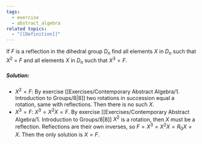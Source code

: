 ```yaml
---
tags:
  - exercise
  - abstract_algebra
related topics:
  - "[[Definition]]"
---
```

If $F$ is a reflection in the dihedral group $D_n$ find all elements $X$ in $D_n$ such that $X^2$ = $F$ and all elements $X$ in $D_n$ such that $X^3 = F$.
##### Solution:
- $X^2 = F$:
	By exercise [[Exercises/Contemporary Abstract Algebra/1. Introduction to Groups/8|8]] two rotations in succession equal a rotation, same with reflections. Then there is no such $X$.
- $X^3 = F$:
	$X^3=X^2 X=F$. By exercise [[Exercises/Contemporary Abstract Algebra/1. Introduction to Groups/8|8]] $X^2$ is a rotation, then $X$ must be a reflection. Reflections are their own inverses, so $F=X^3=X^2 X= R_0 X = X$.
Then the only solution is $X=F$.